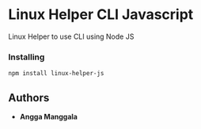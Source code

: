 # Linux Helper CLI Javascript
Linux Helper to use CLI using Node JS

### Installing
```
npm install linux-helper-js
```

## Authors

* **Angga Manggala**
